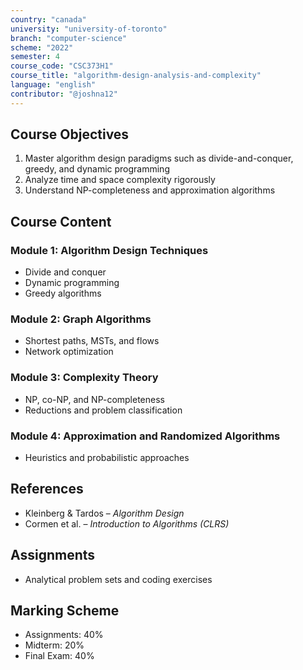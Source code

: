 ```yaml
---
country: "canada"
university: "university-of-toronto"
branch: "computer-science"
scheme: "2022"
semester: 4
course_code: "CSC373H1"
course_title: "algorithm-design-analysis-and-complexity"
language: "english"
contributor: "@joshna12"
---
```


## Course Objectives

1. Master algorithm design paradigms such as divide-and-conquer, greedy, and dynamic programming
2. Analyze time and space complexity rigorously
3. Understand NP-completeness and approximation algorithms

## Course Content

### Module 1: Algorithm Design Techniques

- Divide and conquer
- Dynamic programming
- Greedy algorithms

### Module 2: Graph Algorithms

- Shortest paths, MSTs, and flows
- Network optimization

### Module 3: Complexity Theory

- NP, co-NP, and NP-completeness
- Reductions and problem classification

### Module 4: Approximation and Randomized Algorithms

- Heuristics and probabilistic approaches

## References

- Kleinberg & Tardos – _Algorithm Design_
- Cormen et al. – _Introduction to Algorithms (CLRS)_

## Assignments

- Analytical problem sets and coding exercises

## Marking Scheme

- Assignments: 40%
- Midterm: 20%
- Final Exam: 40%
